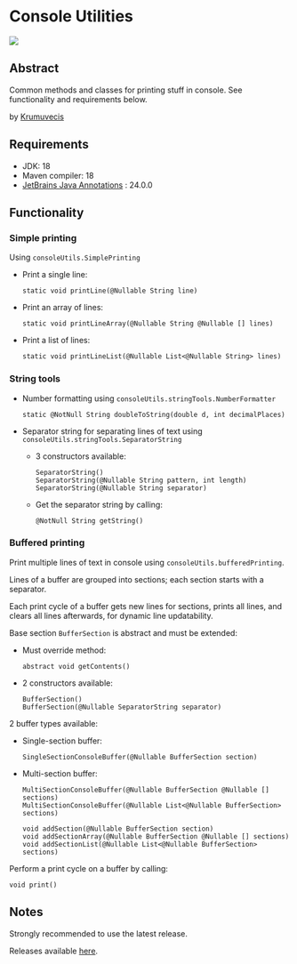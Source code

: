 # Console Utilities

[![](https://jitpack.io/v/Krumuvecis/ConsoleUtils.svg)](https://jitpack.io/#Krumuvecis/ConsoleUtils)


## Abstract

Common methods and classes for printing stuff in console. See functionality and requirements below.

by [Krumuvecis](https://github.com/Krumuvecis)


## Requirements

* JDK: 18
* Maven compiler: 18
* [JetBrains Java Annotations](https://mvnrepository.com/artifact/org.jetbrains/annotations) : 24.0.0


## Functionality

### Simple printing

Using `consoleUtils.SimplePrinting`
* Print a single line:
  ```
  static void printLine(@Nullable String line)
  ```
* Print an array of lines:
  ```
  static void printLineArray(@Nullable String @Nullable [] lines)
  ```
* Print a list of lines:
  ```
  static void printLineList(@Nullable List<@Nullable String> lines)
  ```

### String tools

* Number formatting using `consoleUtils.stringTools.NumberFormatter`
  ```
  static @NotNull String doubleToString(double d, int decimalPlaces)
  ```

* Separator string for separating lines of text using `consoleUtils.stringTools.SeparatorString`
  * 3 constructors available:
    ```
    SeparatorString()
    SeparatorString(@Nullable String pattern, int length)
    SeparatorString(@Nullable String separator)
    ```
  * Get the separator string by calling:
    ```
    @NotNull String getString()
    ```


### Buffered printing

Print multiple lines of text in console using `consoleUtils.bufferedPrinting`.

Lines of a buffer are grouped into sections; each section starts with a separator.

Each print cycle of a buffer gets new lines for sections, prints all lines,
and clears all lines afterwards, for dynamic line updatability.

Base section `BufferSection` is abstract and must be extended:
* Must override method:
  ```
  abstract void getContents()
  ```
* 2 constructors available:
  ```
  BufferSection()
  BufferSection(@Nullable SeparatorString separator)
  ```

2 buffer types available:
* Single-section buffer:
  ```
  SingleSectionConsoleBuffer(@Nullable BufferSection section)
  ```
* Multi-section buffer:
  ```
  MultiSectionConsoleBuffer(@Nullable BufferSection @Nullable [] sections)
  MultiSectionConsoleBuffer(@Nullable List<@Nullable BufferSection> sections)
  
  void addSection(@Nullable BufferSection section)
  void addSectionArray(@Nullable BufferSection @Nullable [] sections)
  void addSectionList(@Nullable List<@Nullable BufferSection> sections)
  ```

Perform a print cycle on a buffer by calling:
```
void print()
```


## Notes

Strongly recommended to use the latest release.

Releases available [here](https://github.com/KruMF/ConsoleUtils/releases).
